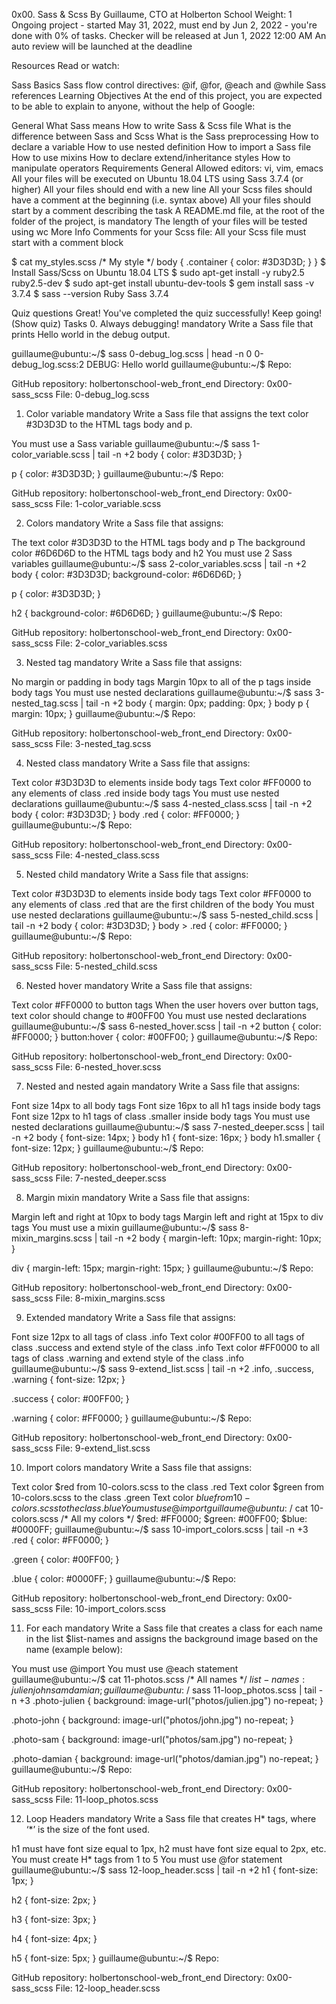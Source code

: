 0x00. Sass & Scss
 By Guillaume, CTO at Holberton School
 Weight: 1
 Ongoing project - started May 31, 2022, must end by Jun 2, 2022 - you're done with 0% of tasks.
 Checker will be released at Jun 1, 2022 12:00 AM
 An auto review will be launched at the deadline


Resources
Read or watch:

Sass Basics
Sass flow control directives: @if, @for, @each and @while
Sass references
Learning Objectives
At the end of this project, you are expected to be able to explain to anyone, without the help of Google:

General
What Sass means
How to write Sass & Scss file
What is the difference between Sass and Scss
What is the Sass preprocessing
How to declare a variable
How to use nested definition
How to import a Sass file
How to use mixins
How to declare extend/inheritance styles
How to manipulate operators
Requirements
General
Allowed editors: vi, vim, emacs
All your files will be executed on Ubuntu 18.04 LTS using Sass 3.7.4 (or higher)
All your files should end with a new line
All your Scss files should have a comment at the beginning (i.e. syntax above)
All your files should start by a comment describing the task
A README.md file, at the root of the folder of the project, is mandatory
The length of your files will be tested using wc
More Info
Comments for your Scss file:
All your Scss file must start with a comment block

$ cat my_styles.scss
/* My style */
body {
    .container {
        color: #3D3D3D;
    }
}
$
Install Sass/Scss on Ubuntu 18.04 LTS
$ sudo apt-get install -y ruby2.5 ruby2.5-dev
$ sudo apt-get install ubuntu-dev-tools
$ gem install sass -v 3.7.4
$ sass --version
Ruby Sass 3.7.4


Quiz questions
Great! You've completed the quiz successfully! Keep going! (Show quiz)
Tasks
0. Always debugging!
mandatory
Write a Sass file that prints Hello world in the debug output.

guillaume@ubuntu:~/$ sass 0-debug_log.scss | head -n 0
0-debug_log.scss:2 DEBUG: Hello world
guillaume@ubuntu:~/$ 
Repo:

GitHub repository: holbertonschool-web_front_end
Directory: 0x00-sass_scss
File: 0-debug_log.scss
  
1. Color variable
mandatory
Write a Sass file that assigns the text color #3D3D3D to the HTML tags body and p.

You must use a Sass variable
guillaume@ubuntu:~/$ sass 1-color_variable.scss | tail -n +2
body {
  color: #3D3D3D; }

p {
  color: #3D3D3D; }
guillaume@ubuntu:~/$ 
Repo:

GitHub repository: holbertonschool-web_front_end
Directory: 0x00-sass_scss
File: 1-color_variable.scss
  
2. Colors
mandatory
Write a Sass file that assigns:

The text color #3D3D3D to the HTML tags body and p
The background color #6D6D6D to the HTML tags body and h2
You must use 2 Sass variables
guillaume@ubuntu:~/$ sass 2-color_variables.scss | tail -n +2
body {
  color: #3D3D3D;
  background-color: #6D6D6D; }

p {
  color: #3D3D3D; }

h2 {
  background-color: #6D6D6D; }
guillaume@ubuntu:~/$ 
Repo:

GitHub repository: holbertonschool-web_front_end
Directory: 0x00-sass_scss
File: 2-color_variables.scss
  
3. Nested tag
mandatory
Write a Sass file that assigns:

No margin or padding in body tags
Margin 10px to all of the p tags inside body tags
You must use nested declarations
guillaume@ubuntu:~/$ sass 3-nested_tag.scss | tail -n +2
body {
  margin: 0px;
  padding: 0px; }
  body p {
    margin: 10px; }
guillaume@ubuntu:~/$ 
Repo:

GitHub repository: holbertonschool-web_front_end
Directory: 0x00-sass_scss
File: 3-nested_tag.scss
  
4. Nested class
mandatory
Write a Sass file that assigns:

Text color #3D3D3D to elements inside body tags
Text color #FF0000 to any elements of class .red inside body tags
You must use nested declarations
guillaume@ubuntu:~/$ sass 4-nested_class.scss | tail -n +2
body {
  color: #3D3D3D; }
  body .red {
    color: #FF0000; }
guillaume@ubuntu:~/$ 
Repo:

GitHub repository: holbertonschool-web_front_end
Directory: 0x00-sass_scss
File: 4-nested_class.scss
  
5. Nested child
mandatory
Write a Sass file that assigns:

Text color #3D3D3D to elements inside body tags
Text color #FF0000 to any elements of class .red that are the first children of the body
You must use nested declarations
guillaume@ubuntu:~/$ sass 5-nested_child.scss | tail -n +2
body {
  color: #3D3D3D; }
  body > .red {
    color: #FF0000; }
guillaume@ubuntu:~/$ 
Repo:

GitHub repository: holbertonschool-web_front_end
Directory: 0x00-sass_scss
File: 5-nested_child.scss
  
6. Nested hover
mandatory
Write a Sass file that assigns:

Text color #FF0000 to button tags
When the user hovers over button tags, text color should change to #00FF00
You must use nested declarations
guillaume@ubuntu:~/$ sass 6-nested_hover.scss | tail -n +2
button {
  color: #FF0000; }
  button:hover {
    color: #00FF00; }
guillaume@ubuntu:~/$ 
Repo:

GitHub repository: holbertonschool-web_front_end
Directory: 0x00-sass_scss
File: 6-nested_hover.scss
  
7. Nested and nested again
mandatory
Write a Sass file that assigns:

Font size 14px to all body tags
Font size 16px to all h1 tags inside body tags
Font size 12px to h1 tags of class .smaller inside body tags
You must use nested declarations
guillaume@ubuntu:~/$ sass 7-nested_deeper.scss | tail -n +2
body {
  font-size: 14px; }
  body h1 {
    font-size: 16px; }
    body h1.smaller {
      font-size: 12px; }
guillaume@ubuntu:~/$ 
Repo:

GitHub repository: holbertonschool-web_front_end
Directory: 0x00-sass_scss
File: 7-nested_deeper.scss
  
8. Margin mixin
mandatory
Write a Sass file that assigns:

Margin left and right at 10px to body tags
Margin left and right at 15px to div tags
You must use a mixin
guillaume@ubuntu:~/$ sass 8-mixin_margins.scss | tail -n +2
body {
  margin-left: 10px;
  margin-right: 10px; }

div {
  margin-left: 15px;
  margin-right: 15px; }
guillaume@ubuntu:~/$ 
Repo:

GitHub repository: holbertonschool-web_front_end
Directory: 0x00-sass_scss
File: 8-mixin_margins.scss
  
9. Extended
mandatory
Write a Sass file that assigns:

Font size 12px to all tags of class .info
Text color #00FF00 to all tags of class .success and extend style of the class .info
Text color #FF0000 to all tags of class .warning and extend style of the class .info
guillaume@ubuntu:~/$ sass 9-extend_list.scss | tail -n +2
.info, .success, .warning {
  font-size: 12px; }

.success {
  color: #00FF00; }

.warning {
  color: #FF0000; }
guillaume@ubuntu:~/$ 
Repo:

GitHub repository: holbertonschool-web_front_end
Directory: 0x00-sass_scss
File: 9-extend_list.scss
  
10. Import colors
mandatory
Write a Sass file that assigns:

Text color $red from 10-colors.scss to the class .red
Text color $green from 10-colors.scss to the class .green
Text color $blue from 10-colors.scss to the class .blue
You must use @import
guillaume@ubuntu:~/$ cat 10-colors.scss
/* All my colors */
$red: #FF0000;
$green: #00FF00;
$blue: #0000FF;
guillaume@ubuntu:~/$ sass 10-import_colors.scss | tail -n +3
.red {
  color: #FF0000; }

.green {
  color: #00FF00; }

.blue {
  color: #0000FF; }
guillaume@ubuntu:~/$ 
Repo:

GitHub repository: holbertonschool-web_front_end
Directory: 0x00-sass_scss
File: 10-import_colors.scss
  
11. For each
mandatory
Write a Sass file that creates a class for each name in the list $list-names and assigns the background image based on the name (example below):

You must use @import
You must use @each statement
guillaume@ubuntu:~/$ cat 11-photos.scss 
/* All names */
$list-names: julien john sam damian;
guillaume@ubuntu:~/$ sass 11-loop_photos.scss | tail -n +3
.photo-julien {
  background: image-url("photos/julien.jpg") no-repeat; }

.photo-john {
  background: image-url("photos/john.jpg") no-repeat; }

.photo-sam {
  background: image-url("photos/sam.jpg") no-repeat; }

.photo-damian {
  background: image-url("photos/damian.jpg") no-repeat; }
guillaume@ubuntu:~/$ 
Repo:

GitHub repository: holbertonschool-web_front_end
Directory: 0x00-sass_scss
File: 11-loop_photos.scss
  
12. Loop Headers
mandatory
Write a Sass file that creates H* tags, where ‘*’ is the size of the font used.

h1 must have font size equal to 1px, h2 must have font size equal to 2px, etc.
You must create H* tags from 1 to 5
You must use @for statement
guillaume@ubuntu:~/$ sass 12-loop_header.scss | tail -n +2
h1 {
  font-size: 1px; }

h2 {
  font-size: 2px; }

h3 {
  font-size: 3px; }

h4 {
  font-size: 4px; }

h5 {
  font-size: 5px; }
guillaume@ubuntu:~/$ 
Repo:

GitHub repository: holbertonschool-web_front_end
Directory: 0x00-sass_scss
File: 12-loop_header.scss

